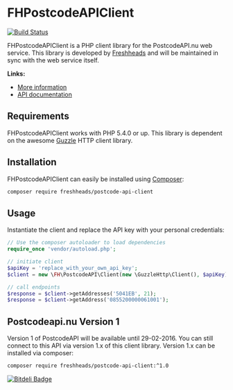 FHPostcodeAPIClient
===================

[![Build Status](https://travis-ci.org/freshheads/FHPostcodeAPIClient.png?branch=master)](https://travis-ci.org/freshheads/FHPostcodeAPIClient)

FHPostcodeAPIClient is a PHP client library for the PostcodeAPI.nu web service. This library is developed 
by [Freshheads](http://www.freshheads.com) and will be maintained in sync with the web service itself.

**Links:**

* [More information](http://www.postcodeapi.nu)
* [API documentation](http://www.postcodeapi.nu/docs)

Requirements
------------

FHPostcodeAPIClient works with PHP 5.4.0 or up. This library is dependent on the awesome [Guzzle](http://guzzlephp.org/) HTTP client library. 

Installation
------------

FHPostcodeAPIClient can easily be installed using [Composer](http://getcomposer.org/):

```bash
composer require freshheads/postcode-api-client
```

Usage
-----

Instantiate the client and replace the API key with your personal credentials:

```php
// Use the composer autoloader to load dependencies
require_once 'vendor/autoload.php';

// initiate client
$apiKey = 'replace_with_your_own_api_key';
$client = new \FH\PostcodeAPI\Client(new \GuzzleHttp\Client(), $apiKey);

// call endpoints
$response = $client->getAddresses('5041EB', 21);
$response = $client->getAddress('0855200000061001');
```

Postcodeapi.nu Version 1
------------------------

Version 1 of PostcodeAPI will be available until 29-02-2016. You can still connect to this API via version 1.x of this client library.
Version 1.x can be installed via composer:

```bash
composer require freshheads/postcode-api-client:^1.0
```

[![Bitdeli Badge](https://d2weczhvl823v0.cloudfront.net/freshheads/fhpostcodeapiclient/trend.png)](https://bitdeli.com/free "Bitdeli Badge")
